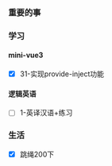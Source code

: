 ### 重要的事


### 学习
#### mini-vue3
- [x] 31-实现provide-inject功能

#### 逻辑英语
- [ ] 1-英译汉语+练习

### 生活
- [x] 跳绳200下

